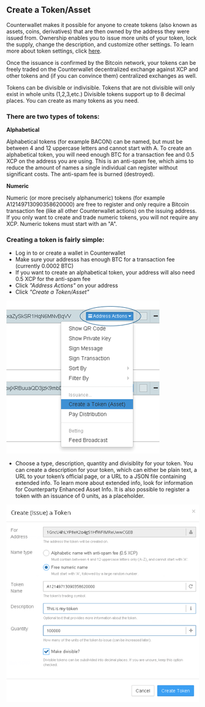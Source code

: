 Create a Token/Asset
---------------------------

Counterwallet makes it possible for anyone to create tokens (also known as assets, coins, derivatives) that are then owned by the address they were issued from. Ownership enables you to issue more units of your token, lock the supply, change the description, and customize other settings. To learn more about token settings, click [here](change_token_settings.md).

Once the issuance is confirmed by the Bitcoin network, your tokens can be freely traded on the Counterwallet decentralized exchange against XCP and other tokens and (if you can convince them) centralized exchanges as well.

Tokens can be divisible or indivisible. Tokens that are not divisible will only exist in whole units (1,2,3,etc.) Divisible tokens support up to 8 decimal places. You can create as many tokens as you need. 

### There are two types of tokens:

**Alphabetical**

Alphabetical tokens (for example BACON) can be named, but must be between 4 and 12 uppercase letters and cannot start with A. To create an alphabetical token, you will need enough BTC for a transaction fee and 0.5 XCP on the address you are using. This is an anti-spam fee, which aims to reduce the amount of names a single individual can register without significant costs. The anti-spam fee is burned (destroyed).

**Numeric**

Numeric (or more precisely alphanumeric) tokens (for example A12149713090358620000) are free to register and only require a Bitcoin transaction fee (like all other Counterwallet actions) on the issuing address. If you only want to create and trade numeric tokens, you will not require any XCP. Numeric tokens must start with an "A".

### Creating a token is fairly simple:

* Log in to or create a wallet in Counterwallet
* Make sure your addresss has enough BTC for a transaction fee (currently 0.0002 BTC)
* If you want to create an alphabetical token, your address will also need 0.5 XCP for the anti-spam fee
* Click *"Address Actions"* on your address
* Click *"Create a Token/Asset"*

![](/_images/create_token1.png)

* Choose a type, description, quantity and divisiblity for your token. You can create a description for your token, which can either be plain text, a URL to your token’s official page, or a URL to a JSON file containing extended info. To learn more about extended info, look for information for Counterparty Enhanced Asset Info. It is also possible to register a token with an issuance of 0 units, as a placeholder.

![](/_images/create_token2.png)


